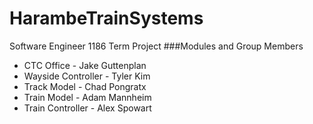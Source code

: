 # HarambeTrainSystems
Software Engineer 1186 Term Project
###Modules and Group Members
- CTC Office - Jake Guttenplan
- Wayside Controller - Tyler Kim
- Track Model - Chad Pongratx
- Train Model - Adam Mannheim
- Train Controller - Alex Spowart
